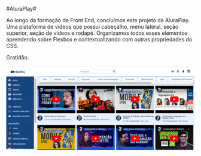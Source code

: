 #AluraPlay#

Ao longo da formação de Front End, concluímos este  projeto da AluraPlay.
Uma plataforma de vídeos que possui cabeçalho, menu lateral, seção superior, seção de vídeos e rodapé.
Organizamos todos esses elementos aprendendo sobre Flexbox e contextualizando com outras propriedades do CSS.

Gratidão.


<img src="aluraplay.png">
